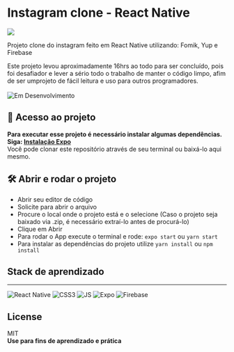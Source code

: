 # Instagram clone - React Native

<img src="./assets/instaclone.gif">

Projeto clone do instagram feito em React Native utilizando: Fomik, Yup e Firebase

Este projeto levou aproximadamente 16hrs ao todo para ser concluído, pois foi desafiador e lever a sério todo o trabalho de manter o código limpo, afim de ser umprojeto de fácil leitura e uso para outros programadores.
<br><br>
![Em Desenvolvimento](http://img.shields.io/static/v1?label=STATUS&message=EM%20DESENVOLVIMENTO&color=GREEN&style=for-the-badge)

## 📁 Acesso ao projeto

**Para executar esse projeto é necessário instalar algumas dependências. Siga: [Instalação Expo](https://docs.expo.dev/get-started/installation/)**
<br>
Você pode clonar este repositório através de seu terminal ou baixá-lo aqui mesmo.

## 🛠️ Abrir e rodar o projeto

- Abrir seu editor de código
- Solicite para abrir o arquivo 
- Procure o local onde o projeto está e o selecione (Caso o projeto seja baixado via .zip, é necessário extraí-lo antes de procurá-lo)
- Clique em Abrir
- Para rodar o App execute o terminal e rode:
`expo start` ou `yarn start`
- Para instalar as dependências do projeto utilize `yarn install` ou `npm install`

## Stack de aprendizado
-------------------------------------------------
![React Native](https://img.shields.io/badge/react_native-%2320232a.svg?style=for-the-badge&logo=react&logoColor=%2361DAFB) ![CSS3](https://img.shields.io/badge/CSS3-1572B6?style=for-the-badge&logo=css3&logoColor=white) ![JS](https://img.shields.io/badge/JavaScript-323330?style=for-the-badge&logo=javascript&logoColor=F7DF1E) ![Expo](https://img.shields.io/badge/expo-1C1E24?style=for-the-badge&logo=expo&logoColor=#D04A37) ![Firebase](https://img.shields.io/badge/Firebase-039BE5?style=for-the-badge&logo=Firebase&logoColor=white)

## License


MIT
<br>
**Use para fins de aprendizado e prática**
